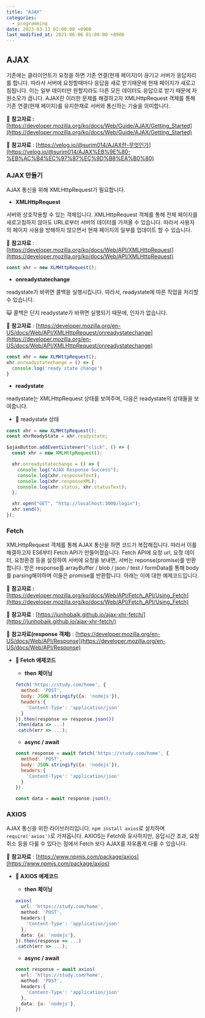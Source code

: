 ```yaml
---
title: "AJAX"
categories: 
  - programming
date: 2023-03-13 01:00:00 +0900
last_modified_at: 2021-06-06 01:00:00 +0900
---
```


## AJAX
기존에는 클라이언트가 요청을 하면 기존 연결(현재 페이지)이 끊기고 서버가 응답처리를 합니다. 따라서 서버에 요청할때마다 응답을 새로 받기때문에 현재 페이지가 새로고침됩니다. 이는 일부 데이터만 원할지라도 다른 모든 데이터도 응답으로 받기 때문에 자원소모가 큽니다. AJAX란 이러한 문제를 해결하고자 XMLHttpRequest 객체를 통해 기존 연결(현재 페이지)를 유지한채로 서버와 통신하는 기술을 의미합니다.

📔 **참고자료 :** [https://developer.mozilla.org/ko/docs/Web/Guide/AJAX/Getting_Started](https://developer.mozilla.org/ko/docs/Web/Guide/AJAX/Getting_Started)

📔 **참고자료** : [https://velog.io/@surim014/AJAX란-무엇인가](https://velog.io/@surim014/AJAX%EB%9E%80-%EB%AC%B4%EC%97%87%EC%9D%B8%EA%B0%80)

### AJAX 만들기

AJAX 통신을 위해 XMLHttpRequest가 필요합니다.

- **XMLHttpRequest**

서버와 상호작용할 수 있는 객체입니다. XMLHttpRequest 객체를 통해 전체 페이지를 새로고침하지 않아도 URL로부터 서버의 데이터를 가져올 수 있습니다. 따라서 사용자의 페이지 사용을 방해하지 않으면서 현재 페이지의 일부를 업데이트 할 수 있습니다.

📔 **참고자료** : [https://developer.mozilla.org/ko/docs/Web/API/XMLHttpRequest](https://developer.mozilla.org/ko/docs/Web/API/XMLHttpRequest)

```jsx
const xhr = new XLMHttpRequest();
```

- **onreadystatechange**

readystate가 바뀌면 콜백을 실행시킵니다. 따라서, readystate에 따른 작업을 처리할 수 있습니다.

😺 콜백은 단지 readystate가 바뀌면 실행되기 때문에, 인자가 없습니다.

📔 **참고자료** : [https://developer.mozilla.org/en-US/docs/Web/API/XMLHttpRequest/onreadystatechange](https://developer.mozilla.org/en-US/docs/Web/API/XMLHttpRequest/onreadystatechange)

```jsx
const xhr = new XLMHttpRequest();
xhr.onreadystatechange = () => {
  console.log('ready state change')
}
```

- **readystate**

readystate는 XMLHttpRequest 상태를 보여주며, 다음은 readystate의 상태들을 보여줍니다.

- 🔎 readystate 상태

```jsx
const xhr = new XLMHttpRequest();
const xhrReadyState = xhr.readystate;
```

```jsx
$ajaxButton.addEventListener("click", () => {
  const xhr = new XMLHttpRequest();

  xhr.onreadystatechange = () => {
    console.log("AJAX Response Success");
    console.log(xhr.responseText);
    console.log(xhr.responseXML);
    console.log(xhr.status, xhr.statusText);
  };

  xhr.open("GET", "http://localhost:3000/login");
  xhr.send();
});
```

### Fetch

XMLHttpRequest 객체를 통해 AJAX 통신을 하면 코드가 복잡해집니다. 따라서 이를 해결하고자 ES6부터 Fetch API가 만들어졌습니다. Fetch API에 요청 url, 요청 데이터, 요청환경 등을 설정하여 서버에 요청을 보내면, 서버는 reponse(promise)를 반환합니다. 받은 response를 arrayBuffer / blob / json / test / formData를 통해 body를 parsing해야하며 이들은 promise를 반환합니다. 아래는 이에 대한 예제코드입니다.

📔 **참고자료 :** [https://developer.mozilla.org/ko/docs/Web/API/Fetch_API/Using_Fetch](https://developer.mozilla.org/ko/docs/Web/API/Fetch_API/Using_Fetch)

📔 **참고자료** : [https://junhobaik.github.io/ajax-xhr-fetch/](https://junhobaik.github.io/ajax-xhr-fetch/)

📔 **참고자료(response 객체)** : [https://developer.mozilla.org/en-US/docs/Web/API/Response](https://developer.mozilla.org/en-US/docs/Web/API/Response)

- **🔎 Fetch 예제코드**
    - **then 체이닝**

    ```jsx
    fetch('https://study.com/home', {
      method: 'POST',
      body: JSON.stringify({a: 'nodejs'}),
      headers:{
        'Content-Type': 'application/json'
      }
    }).then(response => response.json())
    .then(data => ...)
    .catch(err => ...);
    ```

    - **async / await**

    ```jsx
    const response = await fetch('https://study.com/home', {
      method: 'POST',
      body: JSON.stringify({a: 'nodejs'}),
      headers:{
        'Content-Type': 'application/json'
      }
    }).

    const data = await response.json();
    ```

### AXIOS

AJAX 통신을 위한 라이브러리입니다. `npm install axios`로 설치하며 `require('axios')`로 가져옵니다. AXIOS는 Fetch와 유사하지만, 응답시간 초과, 요청 취소 등을 다룰 수 있다는 점에서 Fetch 보다 AJAX를 자유롭게 다룰 수 있습니다.

📔 **참고자료** : [https://www.npmjs.com/package/axios](https://www.npmjs.com/package/axios)

- **🔎 AXIOS 예제코드**
    - **then 체이닝**

    ```jsx
    axios(
      url: 'https://study.com/home',
      method: 'POST',
      headers:{
        'Content-Type': 'application/json'
      },
      data: {a: 'nodejs'},
    }).then(response => ...)
    .catch(err => ...);
    ```

    - **async / await**

    ```jsx
    const response = await axios(
      url: 'https://study.com/home',
      method: 'POST',
      headers:{
        'Content-Type': 'application/json'
      },
      data: {a: 'nodejs'},
    })
    ```
